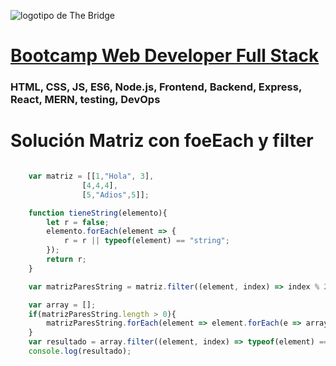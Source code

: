 ![logotipo de The Bridge](https://user-images.githubusercontent.com/27650532/77754601-e8365180-702b-11ea-8bed-5bc14a43f869.png  "logotipo de The Bridge")


# [Bootcamp Web Developer Full Stack](https://www.thebridge.tech/bootcamps/bootcamp-fullstack-developer/)

### HTML, CSS,  JS, ES6, Node.js, Frontend, Backend, Express, React, MERN, testing, DevOps

# Solución Matriz con foeEach y filter

```javascript

    var matriz = [[1,"Hola", 3], 
                [4,4,4],
                [5,"Adios",5]];

    function tieneString(elemento){
        let r = false;
        elemento.forEach(element => {
            r = r || typeof(element) == "string";
        });
        return r;
    }

    var matrizParesString = matriz.filter((element, index) => index % 2 == 0 && tieneString(element)); 

    var array = [];
    if(matrizParesString.length > 0){
        matrizParesString.forEach(element => element.forEach(e => array.push(e))) ;
    }
    var resultado = array.filter((element, index) => typeof(element) == "string" && (index % matriz[0].length) % 2 == 1);
    console.log(resultado); 


```